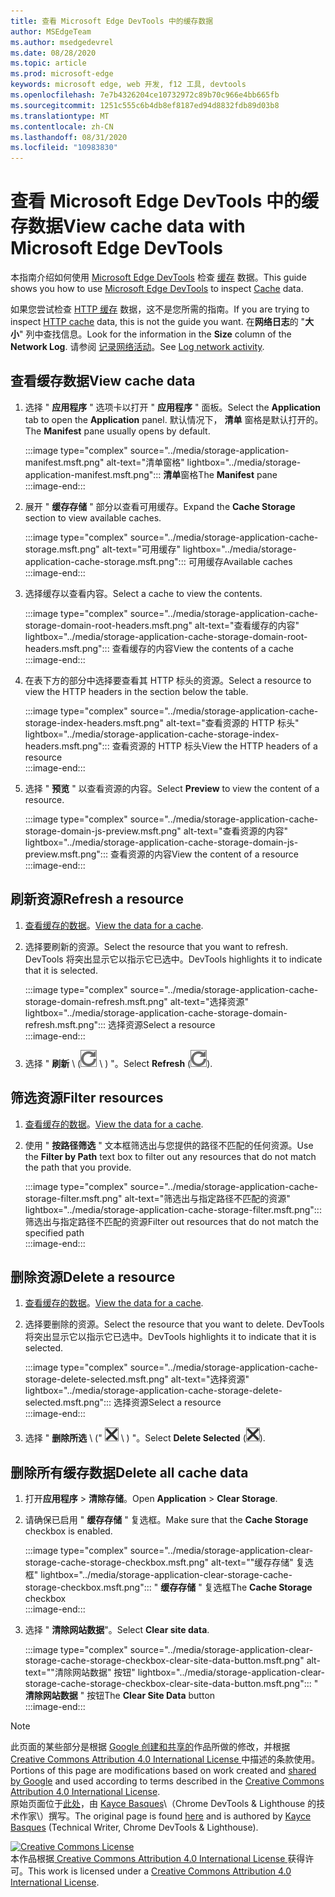 ```yaml
---
title: 查看 Microsoft Edge DevTools 中的缓存数据
author: MSEdgeTeam
ms.author: msedgedevrel
ms.date: 08/28/2020
ms.topic: article
ms.prod: microsoft-edge
keywords: microsoft edge, web 开发, f12 工具, devtools
ms.openlocfilehash: 7e7b4326204ce10732972c89b70c966e4bb665fb
ms.sourcegitcommit: 1251c555c6b4db8ef8187ed94d8832fdb89d03b8
ms.translationtype: MT
ms.contentlocale: zh-CN
ms.lasthandoff: 08/31/2020
ms.locfileid: "10983830"
---
```

<!-- Copyright Kayce Basques 

   Licensed under the Apache License, Version 2.0 (the "License");
   you may not use this file except in compliance with the License.
   You may obtain a copy of the License at

       https://www.apache.org/licenses/LICENSE-2.0

   Unless required by applicable law or agreed to in writing, software
   distributed under the License is distributed on an "AS IS" BASIS,
   WITHOUT WARRANTIES OR CONDITIONS OF ANY KIND, either express or implied.
   See the License for the specific language governing permissions and
   limitations under the License.  -->





# <span data-ttu-id="bb508-103">查看 Microsoft Edge DevTools 中的缓存数据</span><span class="sxs-lookup"><span data-stu-id="bb508-103">View cache data with Microsoft Edge DevTools</span></span>   



<span data-ttu-id="bb508-104">本指南介绍如何使用 [Microsoft Edge DevTools][MicrosoftEdgeDevTools] 检查 [缓存][MDNCache] 数据。</span><span class="sxs-lookup"><span data-stu-id="bb508-104">This guide shows you how to use [Microsoft Edge DevTools][MicrosoftEdgeDevTools] to inspect [Cache][MDNCache] data.</span></span>  

<span data-ttu-id="bb508-105">如果您尝试检查 [HTTP 缓存][MDNHTTPCaching] 数据，这不是您所需的指南。</span><span class="sxs-lookup"><span data-stu-id="bb508-105">If you are trying to inspect [HTTP cache][MDNHTTPCaching] data, this is not the guide you want.</span></span>  <span data-ttu-id="bb508-106">在**网络日志**的 "**大小**" 列中查找信息。</span><span class="sxs-lookup"><span data-stu-id="bb508-106">Look for the information in the **Size** column of the **Network Log**.</span></span>  <span data-ttu-id="bb508-107">请参阅 [记录网络活动][DevtoolsNetworkLogActivity]。</span><span class="sxs-lookup"><span data-stu-id="bb508-107">See [Log network activity][DevtoolsNetworkLogActivity].</span></span>  

## <span data-ttu-id="bb508-108">查看缓存数据</span><span class="sxs-lookup"><span data-stu-id="bb508-108">View cache data</span></span>   

1.  <span data-ttu-id="bb508-109">选择 " **应用程序** " 选项卡以打开 " **应用程序** " 面板。</span><span class="sxs-lookup"><span data-stu-id="bb508-109">Select the **Application** tab to open the **Application** panel.</span></span>  <span data-ttu-id="bb508-110">默认情况下， **清单** 窗格是默认打开的。</span><span class="sxs-lookup"><span data-stu-id="bb508-110">The **Manifest** pane usually opens by default.</span></span>  
    
    :::image type="complex" source="../media/storage-application-manifest.msft.png" alt-text="清单窗格" lightbox="../media/storage-application-manifest.msft.png":::
       <span data-ttu-id="bb508-112">**清单**窗格</span><span class="sxs-lookup"><span data-stu-id="bb508-112">The **Manifest** pane</span></span>  
    :::image-end:::  
    
1.  <span data-ttu-id="bb508-113">展开 " **缓存存储** " 部分以查看可用缓存。</span><span class="sxs-lookup"><span data-stu-id="bb508-113">Expand the **Cache Storage** section to view available caches.</span></span>  
    
    :::image type="complex" source="../media/storage-application-cache-storage.msft.png" alt-text="可用缓存" lightbox="../media/storage-application-cache-storage.msft.png":::
       <span data-ttu-id="bb508-115">可用缓存</span><span class="sxs-lookup"><span data-stu-id="bb508-115">Available caches</span></span>  
    :::image-end:::  
    
1.  <span data-ttu-id="bb508-116">选择缓存以查看内容。</span><span class="sxs-lookup"><span data-stu-id="bb508-116">Select a cache to view the contents.</span></span>  
    
    :::image type="complex" source="../media/storage-application-cache-storage-domain-root-headers.msft.png" alt-text="查看缓存的内容" lightbox="../media/storage-application-cache-storage-domain-root-headers.msft.png":::
       <span data-ttu-id="bb508-118">查看缓存的内容</span><span class="sxs-lookup"><span data-stu-id="bb508-118">View the contents of a cache</span></span>  
    :::image-end:::  
    
1.  <span data-ttu-id="bb508-119">在表下方的部分中选择要查看其 HTTP 标头的资源。</span><span class="sxs-lookup"><span data-stu-id="bb508-119">Select a resource to view the HTTP headers in the section below the table.</span></span>  
    
    :::image type="complex" source="../media/storage-application-cache-storage-index-headers.msft.png" alt-text="查看资源的 HTTP 标头" lightbox="../media/storage-application-cache-storage-index-headers.msft.png":::
       <span data-ttu-id="bb508-121">查看资源的 HTTP 标头</span><span class="sxs-lookup"><span data-stu-id="bb508-121">View the HTTP headers of a resource</span></span>  
    :::image-end:::  
    
1.  <span data-ttu-id="bb508-122">选择 " **预览** " 以查看资源的内容。</span><span class="sxs-lookup"><span data-stu-id="bb508-122">Select **Preview** to view the content of a resource.</span></span>  
    
    :::image type="complex" source="../media/storage-application-cache-storage-domain-js-preview.msft.png" alt-text="查看资源的内容" lightbox="../media/storage-application-cache-storage-domain-js-preview.msft.png":::
       <span data-ttu-id="bb508-124">查看资源的内容</span><span class="sxs-lookup"><span data-stu-id="bb508-124">View the content of a resource</span></span>  
    :::image-end:::  
    
## <span data-ttu-id="bb508-125">刷新资源</span><span class="sxs-lookup"><span data-stu-id="bb508-125">Refresh a resource</span></span>   

1.  <span data-ttu-id="bb508-126">[查看缓存的数据](#view-cache-data)。</span><span class="sxs-lookup"><span data-stu-id="bb508-126">[View the data for a cache](#view-cache-data).</span></span>  
1.  <span data-ttu-id="bb508-127">选择要刷新的资源。</span><span class="sxs-lookup"><span data-stu-id="bb508-127">Select the resource that you want to refresh.</span></span>  <span data-ttu-id="bb508-128">DevTools 将突出显示它以指示它已选中。</span><span class="sxs-lookup"><span data-stu-id="bb508-128">DevTools highlights it to indicate that it is selected.</span></span>  
    
    :::image type="complex" source="../media/storage-application-cache-storage-domain-refresh.msft.png" alt-text="选择资源" lightbox="../media/storage-application-cache-storage-domain-refresh.msft.png":::
       <span data-ttu-id="bb508-130">选择资源</span><span class="sxs-lookup"><span data-stu-id="bb508-130">Select a resource</span></span>  
    :::image-end:::  
    
1.  <span data-ttu-id="bb508-131">选择 " **刷新** \ (![ 刷新 ][ImageRefreshIcon] \ ) "。</span><span class="sxs-lookup"><span data-stu-id="bb508-131">Select **Refresh** \(![Refresh][ImageRefreshIcon]\).</span></span>  
    
## <span data-ttu-id="bb508-132">筛选资源</span><span class="sxs-lookup"><span data-stu-id="bb508-132">Filter resources</span></span>   

1.  <span data-ttu-id="bb508-133">[查看缓存的数据](#view-cache-data)。</span><span class="sxs-lookup"><span data-stu-id="bb508-133">[View the data for a cache](#view-cache-data).</span></span>  
1.  <span data-ttu-id="bb508-134">使用 " **按路径筛选** " 文本框筛选出与您提供的路径不匹配的任何资源。</span><span class="sxs-lookup"><span data-stu-id="bb508-134">Use the **Filter by Path** text box to filter out any resources that do not match the path that you provide.</span></span>  
    
    :::image type="complex" source="../media/storage-application-cache-storage-filter.msft.png" alt-text="筛选出与指定路径不匹配的资源" lightbox="../media/storage-application-cache-storage-filter.msft.png":::
       <span data-ttu-id="bb508-136">筛选出与指定路径不匹配的资源</span><span class="sxs-lookup"><span data-stu-id="bb508-136">Filter out resources that do not match the specified path</span></span>  
    :::image-end:::  
    
## <span data-ttu-id="bb508-137">删除资源</span><span class="sxs-lookup"><span data-stu-id="bb508-137">Delete a resource</span></span>   

1.  <span data-ttu-id="bb508-138">[查看缓存的数据](#view-cache-data)。</span><span class="sxs-lookup"><span data-stu-id="bb508-138">[View the data for a cache](#view-cache-data).</span></span>  
1.  <span data-ttu-id="bb508-139">选择要删除的资源。</span><span class="sxs-lookup"><span data-stu-id="bb508-139">Select the resource that you want to delete.</span></span>  <span data-ttu-id="bb508-140">DevTools 将突出显示它以指示它已选中。</span><span class="sxs-lookup"><span data-stu-id="bb508-140">DevTools highlights it to indicate that it is selected.</span></span>  
    
    :::image type="complex" source="../media/storage-application-cache-storage-delete-selected.msft.png" alt-text="选择资源" lightbox="../media/storage-application-cache-storage-delete-selected.msft.png":::
       <span data-ttu-id="bb508-142">选择资源</span><span class="sxs-lookup"><span data-stu-id="bb508-142">Select a resource</span></span>  
    :::image-end:::  
    
1.  <span data-ttu-id="bb508-143">选择 " **删除所选** \ (" ![ 删除所选 ][ImageDeleteIcon] \ ) "。</span><span class="sxs-lookup"><span data-stu-id="bb508-143">Select **Delete Selected** \(![Delete Selected][ImageDeleteIcon]\).</span></span>  
    
## <span data-ttu-id="bb508-144">删除所有缓存数据</span><span class="sxs-lookup"><span data-stu-id="bb508-144">Delete all cache data</span></span>   

1.  <span data-ttu-id="bb508-145">打开**应用程序**  >  **清除存储**。</span><span class="sxs-lookup"><span data-stu-id="bb508-145">Open **Application** > **Clear Storage**.</span></span>  
1.  <span data-ttu-id="bb508-146">请确保已启用 " **缓存存储** " 复选框。</span><span class="sxs-lookup"><span data-stu-id="bb508-146">Make sure that the **Cache Storage** checkbox is enabled.</span></span>  
    
    :::image type="complex" source="../media/storage-application-clear-storage-cache-storage-checkbox.msft.png" alt-text=""缓存存储" 复选框" lightbox="../media/storage-application-clear-storage-cache-storage-checkbox.msft.png":::
       <span data-ttu-id="bb508-148">" **缓存存储** " 复选框</span><span class="sxs-lookup"><span data-stu-id="bb508-148">The **Cache Storage** checkbox</span></span>  
    :::image-end:::  
    
1.  <span data-ttu-id="bb508-149">选择 " **清除网站数据**"。</span><span class="sxs-lookup"><span data-stu-id="bb508-149">Select **Clear site data**.</span></span>  
    
    :::image type="complex" source="../media/storage-application-clear-storage-cache-storage-checkbox-clear-site-data-button.msft.png" alt-text=""清除网站数据" 按钮" lightbox="../media/storage-application-clear-storage-cache-storage-checkbox-clear-site-data-button.msft.png":::
       <span data-ttu-id="bb508-151">" **清除网站数据** " 按钮</span><span class="sxs-lookup"><span data-stu-id="bb508-151">The **Clear Site Data** button</span></span>  
    :::image-end:::  
    
<!--  
  


-->  

<!-- image links -->  

[ImageDeleteIcon]: ../media/delete-icon.msft.png  
[ImageRefreshIcon]: ../media/refresh-icon.msft.png  

<!-- links -->  

[MicrosoftEdgeDevTools]: ../../devtools-guide-chromium.md "Microsoft Edge (Chromium) 开发工具 |Microsoft 文档"  
[DevtoolsNetworkLogActivity]: ../network/index.md#log-network-activity  "记录网络活动 |Microsoft 文档"  

[MDNCache]: https://developer.mozilla.org/docs/Web/API/Cache "缓存 |MDN"  
[MDNHTTPCaching]: https://developer.mozilla.org/docs/Web/HTTP/Caching "HTTP 缓存 |MDN"  

> [!NOTE]
> <span data-ttu-id="bb508-156">此页面的某些部分是根据 [Google 创建和共享的][GoogleSitePolicies]作品所做的修改，并根据[ Creative Commons Attribution 4.0 International License ][CCA4IL]中描述的条款使用。</span><span class="sxs-lookup"><span data-stu-id="bb508-156">Portions of this page are modifications based on work created and [shared by Google][GoogleSitePolicies] and used according to terms described in the [Creative Commons Attribution 4.0 International License][CCA4IL].</span></span>  
> <span data-ttu-id="bb508-157">原始页面位于[此处](https://developers.google.com/web/tools/chrome-devtools/storage/cache)，由 [Kayce Basques][KayceBasques]\（Chrome DevTools \& Lighthouse 的技术作家\）撰写。</span><span class="sxs-lookup"><span data-stu-id="bb508-157">The original page is found [here](https://developers.google.com/web/tools/chrome-devtools/storage/cache) and is authored by [Kayce Basques][KayceBasques] \(Technical Writer, Chrome DevTools \& Lighthouse\).</span></span>  

[![Creative Commons License][CCby4Image]][CCA4IL]  
<span data-ttu-id="bb508-159">本作品根据[ Creative Commons Attribution 4.0 International License ][CCA4IL]获得许可。</span><span class="sxs-lookup"><span data-stu-id="bb508-159">This work is licensed under a [Creative Commons Attribution 4.0 International License][CCA4IL].</span></span>  

[CCA4IL]: https://creativecommons.org/licenses/by/4.0  
[CCby4Image]: https://i.creativecommons.org/l/by/4.0/88x31.png  
[GoogleSitePolicies]: https://developers.google.com/terms/site-policies  
[KayceBasques]: https://developers.google.com/web/resources/contributors/kaycebasques  
